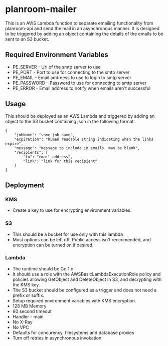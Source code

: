 # planroom-mailer
This is an AWS Lambda function to separate emailing functionality from planroom-api and send the mail in an asynchronous manner.
It is designed to be triggered by adding an object containing the details of the emails to be sent to an S3 bucket.

## Required Environment Variables
- PE_SERVER   - Url of the smtp server to use
- PE_PORT     - Port to use for connecting to the smtp server
- PE_EMAIL    - Email addreess to use to login to smtp server
- PE_PASSWORD - Password to use for connecting to smtp server
- PE_ERROR    - Email address to notify when emails aren't successful

## Usage
This should be deployed as an AWS Lambda and triggered by adding an object to the S3 bucket containing json in the following format:
```
{
    "jobName": "some job name",
    "expiration": "human readable string indicating when the links expire",
    "message": "message to include in emails. may be blank",
    "recipients": [
        "to": "email address",
        "link": "link for this recipient"
    ] 
}
```

## Deployment
### KMS
- Create a key to use for encrypting environment variables.
### S3
- This should be a bucket for use only with this lambda
- Most options can be left off.  Public access isn't reccomended, and encryption can be turned on if desired.
### Lambda
- The runtime should be Go 1.x
- It should use a role with the AWSBasicLambdaExecutionRole policy and policies allowing GetObject and DeleteObject in S3, and decrypting with the KMS key.
- The S3 bucket should be configured as a trigger and does not need a prefix or suffix.
- Setup required environment variables with KMS encryption.
- 128 MB Memory
- 60 second timeout
- Handler - main
- No X-Ray
- No VPC
- Defaults for concurency, filesystems and database proxies
- Turn off retries in asynchronous invokation
